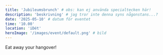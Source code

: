 ```yaml
---
title: 'Jubileumsbrunch' # obs: kan ej använda specialtecken här!
description: 'beskrivning' # jag tror inte denna syns någonstans...?
date: '2025-05-10' # datum för eventet
time: '10.00'
location: 'iDét'
heroImage: '/images/event/default.png' # bild
---
```


Eat away your hangover!